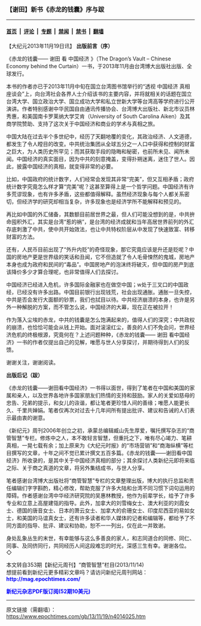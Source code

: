 ### 【谢田】新书《赤龙的钱囊》序与跋

---

#### [首页](../../../..?n4014025) &nbsp;|&nbsp; [评论](../../../../../epoch-comment?n4014025) &nbsp;|&nbsp; [专题](../../../../../epoch-special?n4014025) &nbsp;|&nbsp; [禁闻](../../../../../epoch-news?n4014025) &nbsp;|&nbsp; [禁书](../../../../../books?n4014025) &nbsp;|&nbsp; [翻墙](https://github.com/gfw-breaker/nogfw/blob/master/README.md?n4014025)


<div class="post_content" id="artbody" itemprop="articleBody">
 <!-- article content begin -->
 <p>
  【大纪元2013年11月19日讯】
  <b>
   出版前言（序）
  </b>
 </p>
 <p>
  《赤龙的钱囊——
  <ok href="https://www.epochtimes.com/gb/tag/%E8%B0%A2%E7%94%B0.html">
   谢田
  </ok>
  看
  <ok href="https://www.epochtimes.com/gb/tag/%E4%B8%AD%E5%9B%BD%E7%BB%8F%E6%B5%8E.html">
   中国经济
  </ok>
  》（The Dragon’s Vault – Chinese Economy behind the Curtain）一书，于2013年11月由台湾博大出版社出版、全球发行。
 </p>
 <p>
  本书的作者亦已于2013年11月中旬在国立台湾图书馆举行的“透视
  <ok href="https://www.epochtimes.com/gb/tag/%E4%B8%AD%E5%9B%BD%E7%BB%8F%E6%B5%8E.html">
   中国经济
  </ok>
  真相座谈会”上，向台湾社会各界人士介绍该书的主要内容，并将就相关的话题在国立台湾大学、国立政治大学、国立成功大学和私立世新大学等台湾高等学府进行公开演讲。作者特别感谢中华民国自由通讯传播协会、台湾博大出版社、新北市议员林秀惠，和美国南卡罗莱纳大学艾肯（University of South Carolina Aiken）及其商学院赞助、支持了这次关于中国经济和商业的学术与真相之旅。
 </p>
 <p>
  中国大陆在过去半个多世纪中，经历了天翻地覆的变化，其政治经济、人文道德，都发生了令人瞠目的改变。中共统治集团从全球五分之一人口中获得和控制的财富之巨大，为人类历史所罕见；而其获取手段的隐晦和秘密，也前所未见、闻所未闻。中国经济的真实面目，因为中共的刻意掩盖，变得扑朔迷离，迷住了世人。因此，披露中国经济的真相，就变得非常的必要。
 </p>
 <p>
  比如，中国政府的统计数字，人们经常会发现其非常“完美”，但又互相矛盾；政府统计数字究竟怎么样才算“完美”呢？这甚至算得上是一个哲学问题。中国经济有许多荒谬现象，也有许多矛盾，这些都值得解释。虽然经济现象与每个人都关系密切，但经济学的研究却相当复杂，许多现象也是经济学所不能解释和预见的。
 </p>
 <p>
  再比如中国的外汇储备，其数额目前居世界之最，但人们可能没想到的是，中共拚命囤积外汇，其实是台湾“惹的祸”，是台湾的经济成就和当年高居世界前列的外汇存底刺激了中共，使中共开始效法，也让中共特权阶层从中发现了快速致富、转移财富的方法。
 </p>
 <p>
  还有，人民币目前出现了“外升内贬”的奇怪现象，那它究竟应该是升还是贬呢？中国的房地产更是世界级的笑话和丑闻，它不但造就了令人毛骨悚然的鬼城，房地产本身也成为政府和民间的“毒品”。中国房地产的泡沫终将破灭，但中国的房产到底该降价多少才算合理呢，也非常值得人们去探讨。
 </p>
 <p>
  中国经济已经进入危机，许多国际金融家也在做空中国；w处于三叉口的中国政经，已经没有许多出路。中国目前银行出现钱荒，社会出现通胀。通胀一旦失控，中共是否会发行大面额的钞票，我们也拭目以待。中共经济崩溃的本身，也许是另外一种解脱的方案，而不管怎么说，中国经济的大幕，现在正在被拉开！
 </p>
 <p>
  作为落入尘埃的赤龙，中共的钱囊是怎么饱满起来的，值得人们的深究；中共政权的崩溃，也恰恰可能会从钱上开始。面对滚滚红尘，善良的人们不免会问，世界经济危机的终极根源，究竟何在？上述问题种种，《赤龙的钱囊——
  <ok href="https://www.epochtimes.com/gb/tag/%E8%B0%A2%E7%94%B0.html">
   谢田
  </ok>
  看中国经济》一书的作者仅提出自己的见解，唯愿与世人分享探讨，并期待得到人们的反馈。
 </p>
 <p>
  谢谢关注，谢谢阅读。
 </p>
 <p>
  <b>
   出版后记（跋）
  </b>
 </p>
 <p>
  《赤龙的钱囊——谢田看中国经济》一书得以面世，得到了笔者在中国和美国的家属和亲人，以及世界各地许多国家朋友们热情的支持和鼓励。家人的关爱如慈母的忠告、兄弟的提示，和女儿的诙谐，都让笔者更珍惜人间的善缘；唯愿人能更长久、千里共婵娟。笔者仅再次对过去十几年间所有提出批评、建议和告诫的人们表示最由衷的谢意。
 </p>
 <p>
  《新纪元》周刊2006年创立之初，承蒙总编辑臧山先生厚爱，嘱托撰写杂志的“商管智慧”专栏。修炼中之人，本不敢轻言智慧，但重托之下，唯有尽心竭力、笔耕真相，一晃七载有余；加上原来为《大纪元时报》的“市场营销”和“商海纵横”等栏目撰写的文章，十年之间不觉已累计撰文五百多篇。《赤龙的钱囊——谢田看中国经济》所收录的，是其中关于中国经济真相的部分；其余探讨人类新纪元即将来临之际、关于商之真道的文章，将另外集结成书，与世人分享。
 </p>
 <p>
  笔者感谢台湾博大出版社将“商管智慧”专栏的文章整理出版，博大的执行总监和责任编辑们字字斟酌，精心修改，帮助克服了许多大陆和台湾不同习惯下词句运用的障碍。作者感谢台湾中华经济研究院的吴惠林教授，他作为前辈学长，给予了许多专业和立意上高屋建瓴的指导。此外，加拿大的刘雪梅女士、澳大利亚的刘霞女士、德国的唐音女士、日本的萧云女士、加拿大的俞珊女士、印度尼西亚的易如女士，和美国的马谊真女士，还有许多读者和华人媒体的记者和编辑等，都给予了不同方面的指导、批评、建议和协助，恕不一一列出，仅在此一并致谢。
 </p>
 <p>
  身处乱象丛生的末世，有幸能够与这么多善良的家人，和志同道合的同修、同仁、同事、及同侪同行，共同经历人间这段难忘的时光，深感三生有幸。谢谢各位。◇
 </p>
 <p>
  本文转自353期【新纪元周刊】“商管智慧”栏目(2013/11/14)
  <br/>
  想提前看到新纪元更多精彩文章吗？请访问新纪元周刊网站：
  <br/>
  <ok href="http://mag.epochtimes.com/ " target="_blank">
   <font color="blue">
    <b>
     http://mag.epochtimes.com/
    </b>
   </font>
  </ok>
 </p>
 <p>
  <ok href="http://mag.epochtimes.com/pdfmag/home.html">
   <font color="blue">
    <b>
     新纪元杂志PDF版订阅(52期10美元)
    </b>
   </font>
  </ok>
 </p>
 <!-- article content end -->
 <div id="below_article_ad">
 </div>
</div>


---

原文链接（需翻墙）：https://www.epochtimes.com/gb/13/11/19/n4014025.htm
